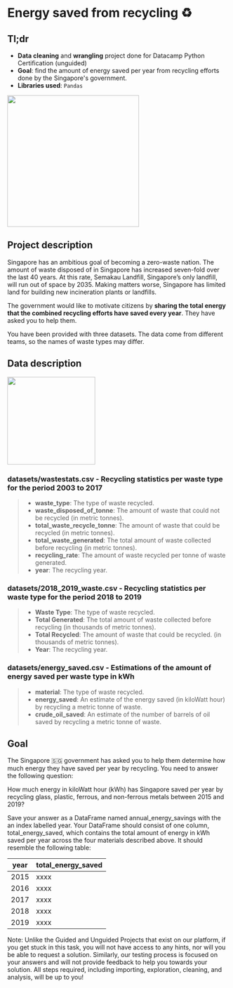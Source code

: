 # Energy saved from recycling ♻️

## Tl;dr
- **Data cleaning** and **wrangling** project done for Datacamp Python Certification (unguided)
- **Goal**: find the amount of energy saved per year from recycling efforts done by the Singapore's government.
- **Libraries used**: `Pandas`

<img src="https://image.freepik.com/vector-gratis/especialista-planta-reciclaje-plastico-materia-prima-papelera-reciclaje-mecanico-reciclaje-plasticos-concepto-reutilizacion-materiales-desecho-ilustracion-aislada-bluevector-coral-rosado_335657-1397.jpg" width=300>

## Project description

Singapore has an ambitious goal of becoming a zero-waste nation. The amount of waste disposed of in Singapore has increased seven-fold over the last 40 years. At this rate, Semakau Landfill, Singapore’s only landfill, will run out of space by 2035. Making matters worse, Singapore has limited land for building new incineration plants or landfills.

The government would like to motivate citizens by **sharing the total energy that the combined recycling efforts have saved every year**. They have asked you to help them.

You have been provided with three datasets. The data come from different teams, so the names of waste types may differ.

## Data description

<img src="https://image.freepik.com/vector-gratis/investigacion-datos-estadisticos-indicadores-desempeno-empresa-retorno-inversion-razon-porcentual-fluctuacion-indices-cambio-significativo_335657-2552.jpg" width=200>

### datasets/wastestats.csv - Recycling statistics per waste type for the period 2003 to 2017
> - **waste_type**: The type of waste recycled.
> - **waste_disposed_of_tonne**: The amount of waste that could not be recycled (in metric tonnes).
> - **total_waste_recycle_tonne**: The amount of waste that could be recycled (in metric tonnes).
> - **total_waste_generated**: The total amount of waste collected before recycling (in metric tonnes).
> - **recycling_rate**: The amount of waste recycled per tonne of waste generated.
> - **year**: The recycling year.

### datasets/2018_2019_waste.csv - Recycling statistics per waste type for the period 2018 to 2019
> - **Waste Type**: The type of waste recycled.
> - **Total Generated**: The total amount of waste collected before recycling (in thousands of metric tonnes).
> - **Total Recycled**: The amount of waste that could be recycled. (in thousands of metric tonnes).
> - **Year**: The recycling year.

### datasets/energy_saved.csv - Estimations of the amount of energy saved per waste type in kWh
> - **material**: The type of waste recycled.
> - **energy_saved**: An estimate of the energy saved (in kiloWatt hour) by recycling a metric tonne of waste.
> - **crude_oil_saved**: An estimate of the number of barrels of oil saved by recycling a metric tonne of waste.

## Goal

The Singapore 🇸🇬 government has asked you to help them determine how much energy they have saved per year by recycling. You need to answer the following question:

How much energy in kiloWatt hour (kWh) has Singapore saved per year by recycling glass, plastic, ferrous, and non-ferrous metals between 2015 and 2019?

Save your answer as a DataFrame named annual_energy_savings with the an index labelled year. Your DataFrame should consist of one column, total_energy_saved, which contains the total amount of energy in kWh saved per year across the four materials described above. It should resemble the following table:

year |	total_energy_saved
| ------ | ----------- |
2015 |	xxxx
2016 |	xxxx
2017 |	xxxx
2018 |	xxxx
2019 |	xxxx

Note: Unlike the Guided and Unguided Projects that exist on our platform, if you get stuck in this task, you will not have access to any hints, nor will you be able to request a solution. Similarly, our testing process is focused on your answers and will not provide feedback to help you towards your solution. All steps required, including importing, exploration, cleaning, and analysis, will be up to you!
